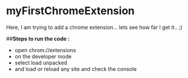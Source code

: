# myFirstChromeExtension
Here, I am trying to add a chrome extension... lets see how far I get it.. ;)

##**Steps to run the code :**
- open chrom://extensions
- on the developer mode
- select load unpacked
- and load or reload any site and check the console 
